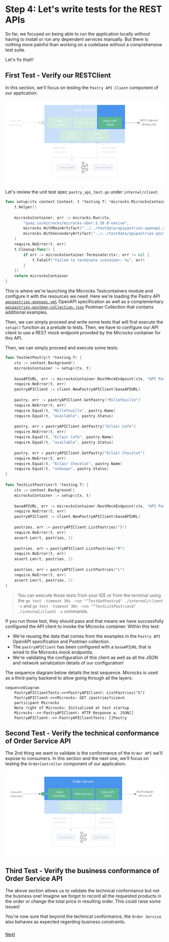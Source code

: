 # Step 4: Let's write tests for the REST APIs

So far, we focused on being able to run the application locally without having to install or run any dependent services manually.
But there is nothing more painful than working on a codebase without a comprehensive test suite.

Let's fix that!!

## First Test - Verify our RESTClient

In this section, we'll focus on testing the `Pastry API Client` component of our application:

![Pastry API Client](./assets/test-pastry-api-client.png)

Let's review the unit test spec `pastry_api_test.go` under `internal/client`.

```go
func setup(ctx context.Context, t *testing.T) *microcks.MicrocksContainer {
	t.Helper()

	microcksContainer, err := microcks.Run(ctx,
		"quay.io/microcks/microcks-uber:1.10.0-native",
		microcks.WithMainArtifact("../../testdata/apipastries-openapi.yaml"),
		microcks.WithSecondaryArtifact("../../testdata/apipastries-postman-collection.json"),
	)
	require.NoError(t, err)
	t.Cleanup(func() {
		if err := microcksContainer.Terminate(ctx); err != nil {
			t.Fatalf("failed to terminate container: %s", err)
		}
	})
	return microcksContainer
}
```

This is where we're launching the Microcks Testcontainers module and configure it with the resources we need. Here we're loading 
the Pastry API [`apipastries-openapi.yml`](testdata/apipastries-openapi.yaml) OpenAPI specification as well as a complementary
[`apipastries-postman-collection.json`](testdata/apipastries-postman-collection.json) Postman Collection that contains additional 
examples.

Then, we can simply proceed and write some tests that will first execute the `setup()` function as a prelude to tests. Then, we
have to configure our API client to use a REST mock endpoint provided by the Microcks container for this API.

Then, we can simply proceed and execute some tests:

```go
func TestGetPastry(t *testing.T) {
	ctx := context.Background()
	microcksContainer := setup(ctx, t)

	baseAPIURL, err := microcksContainer.RestMockEndpoint(ctx, "API Pastries", "0.0.1")
	require.NoError(t, err)
	pastryAPIClient := client.NewPastryAPIClient(baseAPIURL)

	pastry, err := pastryAPIClient.GetPastry("Millefeuille")
	require.NoError(t, err)
	require.Equal(t, "Millefeuille", pastry.Name)
	require.Equal(t, "available", pastry.Status)

	pastry, err = pastryAPIClient.GetPastry("Eclair Cafe")
	require.NoError(t, err)
	require.Equal(t, "Eclair Cafe", pastry.Name)
	require.Equal(t, "available", pastry.Status)

	pastry, err = pastryAPIClient.GetPastry("Eclair Chocolat")
	require.NoError(t, err)
	require.Equal(t, "Eclair Chocolat", pastry.Name)
	require.Equal(t, "unknown", pastry.Status)
}

func TestListPastries(t *testing.T) {
	ctx := context.Background()
	microcksContainer := setup(ctx, t)

	baseAPIURL, err := microcksContainer.RestMockEndpoint(ctx, "API Pastries", "0.0.1")
	require.NoError(t, err)
	pastryAPIClient := client.NewPastryAPIClient(baseAPIURL)

	pastries, err := pastryAPIClient.ListPastries("S")
	require.NoError(t, err)
	assert.Len(t, pastries, 1)

	pastries, err = pastryAPIClient.ListPastries("M")
	require.NoError(t, err)
	assert.Len(t, pastries, 2)

	pastries, err = pastryAPIClient.ListPastries("L")
	require.NoError(t, err)
	assert.Len(t, pastries, 2)
}
```

> You can execute those tests from your IDE or from the terminal using the `go test -timeout 30s -run "^TestGetPastry$" ./internal/client -v` and `go test -timeout 30s -run "^TestListPastries$" ./internal/client -v` commands.

If you run those test, they should pass and that means we have successfully configured the API client to invoke the Microcks container.
Within this test:
* We're reusing the data that comes from the examples in the `Pastry API` OpenAPI specification and Postman collection.
* The `pastryAPIClient` has been configured with a `baseAPIURL` that is wired to the Microcks mock endpoints.
* We're validating the configuration of this client as well as all the JSON and network serialization details of our configuration!  

The sequence diagram below details the test sequence. Microcks is used as a third-party backend to allow going through all the layers:

```mermaid
sequenceDiagram
    PastryAPIClientTests->>+PastryAPIClient: ListPastries("S")
    PastryAPIClient->>+Microcks: GET /pastries?size=S
    participant Microcks
    Note right of Microcks: Initialized at test startup
    Microcks-->>-PastryAPIClient: HTTP Response w. JSON[]
    PastryAPIClient-->>-PastryAPIClientTests: []Pastry
```

## Second Test - Verify the technical conformance of Order Service API

The 2nd thing we want to validate is the conformance of the `Order API` we'll expose to consumers. In this section and the next one,
we'll focus on testing the `OrderController` component of our application:

![Order Controller Test](./assets/test-order-service-api.png)


## Third Test - Verify the business conformance of Order Service API

The above section allows us to validate the technical conformance but not the business one! Imagine we forgot to record all the
requested products in the order or change the total price in resulting order. This could raise some issues!

You're now sure that beyond the technical conformance, the `Order Service` also behaves as expected regarding business 
constraints. 

### 
[Next](step-5-write-async-tests.md)
